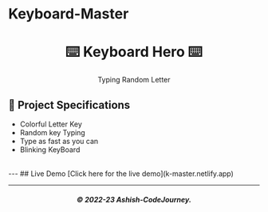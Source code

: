 # Keyboard-Master
<h1 align="center"> ⌨️ Keyboard Hero ⌨️</h1>

<p align="center"> Typing Random Letter</p>

## 📝 Project Specifications

- Colorful Letter Key
- Random key Typing
- Type as fast as you can
- Blinking KeyBoard

</br>
---
## Live Demo
[Click here for the live demo](k-master.netlify.app)

---

<h5 align='center'>© 2022-23 Ashish-CodeJourney.</h5>
